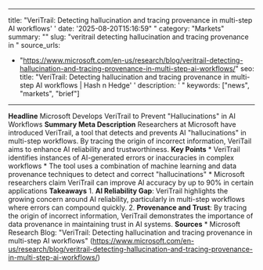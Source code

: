 ﻿---

title: "VeriTrail: Detecting hallucination and tracing provenance in multi-step AI workflows''
date: '2025-08-20T15:16:59""
category: "Markets"
summary: ""
slug: "veritrail detecting hallucination and tracing provenance in "
source_urls:
  - "https://www.microsoft.com/en-us/research/blog/veritrail-detecting-hallucination-and-tracing-provenance-in-multi-step-ai-workflows/"
seo:
  title: "VeriTrail: Detecting hallucination and tracing provenance in multi-step AI workflows | Hash n Hedge''
  description: '"
  keywords: ["news", "markets", "brief"]

---
**Headline** Microsoft Develops VeriTrail to Prevent "Hallucinations" in AI Workflows  **Summary Meta Description** Researchers at Microsoft have introduced VeriTrail, a tool that detects and prevents AI "hallucinations" in multi-step workflows. By tracing the origin of incorrect information, VeriTail aims to enhance AI reliability and trustworthiness.  **Key Points**  * VeriTrail identifies instances of AI-generated errors or inaccuracies in complex workflows * The tool uses a combination of machine learning and data provenance techniques to detect and correct "hallucinations" * Microsoft researchers claim VeriTrail can improve AI accuracy by up to 90% in certain applications  **Takeaways**  1. **AI Reliability Gap**: VeriTrail highlights the growing concern around AI reliability, particularly in multi-step workflows where errors can compound quickly. 2. **Provenance and Trust**: By tracing the origin of incorrect information, VeriTrail demonstrates the importance of data provenance in maintaining trust in AI systems.  **Sources** * Microsoft Research Blog: "VeriTrail: Detecting hallucination and tracing provenance in multi-step AI workflows" (https://www.microsoft.com/en-us/research/blog/veritrail-detecting-hallucination-and-tracing-provenance-in-multi-step-ai-workflows/) 
